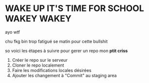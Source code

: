 # WAKE UP IT'S TIME FOR SCHOOL WAKEY WAKEY
ayo wtf

chu fkg bin trop fatigué se matin pour cette bullshit

so voici les étapes à suivre pour gerer un repo mon **ptit criss**

1. Créer le repo sur le serveur
1. Cloner le repo localement
1. Faire les modifications locales désirées
1. Ajouter les changement à "Commit" au staging area